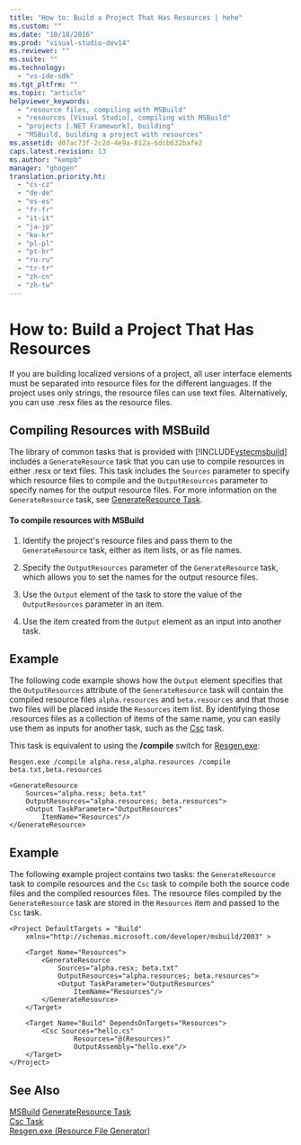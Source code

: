 ```yaml
---
title: "How to: Build a Project That Has Resources | hehe"
ms.custom: ""
ms.date: "10/18/2016"
ms.prod: "visual-studio-dev14"
ms.reviewer: ""
ms.suite: ""
ms.technology: 
  - "vs-ide-sdk"
ms.tgt_pltfrm: ""
ms.topic: "article"
helpviewer_keywords: 
  - "resource files, compiling with MSBuild"
  - "resources [Visual Studio], compiling with MSBuild"
  - "projects [.NET Framework], building"
  - "MSBuild, building a project with resources"
ms.assetid: d07ac73f-2c2d-4e9a-812a-6dcb632bafe2
caps.latest.revision: 13
ms.author: "kempb"
manager: "ghogen"
translation.priority.ht: 
  - "cs-cz"
  - "de-de"
  - "es-es"
  - "fr-fr"
  - "it-it"
  - "ja-jp"
  - "ko-kr"
  - "pl-pl"
  - "pt-br"
  - "ru-ru"
  - "tr-tr"
  - "zh-cn"
  - "zh-tw"
---
```

# How to: Build a Project That Has Resources
If you are building localized versions of a project, all user interface elements must be separated into resource files for the different languages. If the project uses only strings, the resource files can use text files. Alternatively, you can use .resx files as the resource files.  
  
## Compiling Resources with MSBuild  
 The library of common tasks that is provided with [!INCLUDE[vstecmsbuild](../extensibility-internals/includes/vstecmsbuild_md.md)] includes a `GenerateResource` task that you can use to compile resources in either .resx or text files. This task includes the `Sources` parameter to specify which resource files to compile and the `OutputResources` parameter to specify names for the output resource files. For more information on the `GenerateResource` task, see [GenerateResource Task](../reference/generateresource-task.md).  
  
#### To compile resources with MSBuild  
  
1.  Identify the project's resource files and pass them to the `GenerateResource` task, either as item lists, or as file names.  
  
2.  Specify the `OutputResources` parameter of the `GenerateResource` task, which allows you to set the names for the output resource files.  
  
3.  Use the `Output` element of the task to store the value of the `OutputResources` parameter in an item.  
  
4.  Use the item created from the `Output` element as an input into another task.  
  
## Example  
 The following code example shows how the `Output` element specifies that the `OutputResources` attribute of the `GenerateResource` task will contain the compiled resource files `alpha.resources` and `beta.resources` and that those two files will be placed inside the `Resources` item list. By identifying those .resources files as a collection of items of the same name, you can easily use them as inputs for another task, such as the [Csc](../reference/csc-task.md) task.  
  
 This task is equivalent to using the **/compile** switch for [Resgen.exe](../Topic/Resgen.exe%20\(Resource%20File%20Generator\).md):  
  
 `Resgen.exe /compile alpha.resx,alpha.resources /compile beta.txt,beta.resources`  
  
```  
<GenerateResource  
    Sources="alpha.resx; beta.txt"  
    OutputResources="alpha.resources; beta.resources">  
    <Output TaskParameter="OutputResources"  
        ItemName="Resources"/>  
</GenerateResource>  
```  
  
## Example  
 The following example project contains two tasks: the `GenerateResource` task to compile resources and the `Csc` task to compile both the source code files and the compiled resources files. The resource files compiled by the `GenerateResource` task are stored in the `Resources` item and passed to the `Csc` task.  
  
```  
<Project DefaultTargets = "Build"  
    xmlns="http://schemas.microsoft.com/developer/msbuild/2003" >  
  
    <Target Name="Resources">  
        <GenerateResource  
            Sources="alpha.resx; beta.txt"  
            OutputResources="alpha.resources; beta.resources">  
            <Output TaskParameter="OutputResources"  
                ItemName="Resources"/>  
        </GenerateResource>  
    </Target>  
  
    <Target Name="Build" DependsOnTargets="Resources">  
        <Csc Sources="hello.cs"  
                Resources="@(Resources)"  
                OutputAssembly="hello.exe"/>  
    </Target>  
</Project>  
```  
  
## See Also  
[MSBuild](../reference/msbuild1.md)
 [GenerateResource Task](../reference/generateresource-task.md)   
 [Csc Task](../reference/csc-task.md)   
 [Resgen.exe (Resource File Generator)](../Topic/Resgen.exe%20\(Resource%20File%20Generator\).md)
